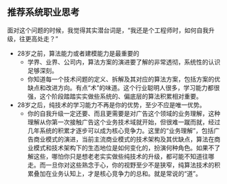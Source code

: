 ## 推荐系统职业思考

面对这个问题的时候，我觉得其实潜台词是，“我还是个工程师时，如何自我升级，往更高处走？”

- 28岁之前，算法能力或者建模能力是最重要的
    - 学界、业界、公司内，算法方案的演进要了解的非常透彻，系统性的认识足够深刻。
    - 你知道每一个技术问题的定义、拆解及其对应的算法方案，包括方案的优缺点和改进方向。有点“术”的味道。这个行业聪明人很多，学习能力都很强，这个阶段踏踏实实做些系统的、偏底层的算法积累相对重要。
- 28岁之后，纯技术的学习能力不再是你的优势，至少不应是唯一优势。
    - 你的自我升级一定还要、而且更需要是对广告这个领域的业务理解，这种理解从你第一次接触广告这个业务技术域就开始，但很难一蹴而就，经过几年系统的积累才逐步可以成为核心竞争力。这里的“业务理解”，包括广告商业模式的演进，当前主流商业模式的技术架构及其优缺点，算法在商业模式和技术架构下的生态地位是如何变化的，扮演何种角色。如果不了解这些，哪怕你只是想老老实实做些纯技术的升级，都可能不知道往哪走。而一旦你对这些熟念于心，你的视野至少不是狭窄，纯算法技术的积累叠加在业务认知上，才是核心竞争力的总和。就是常说的“道”。